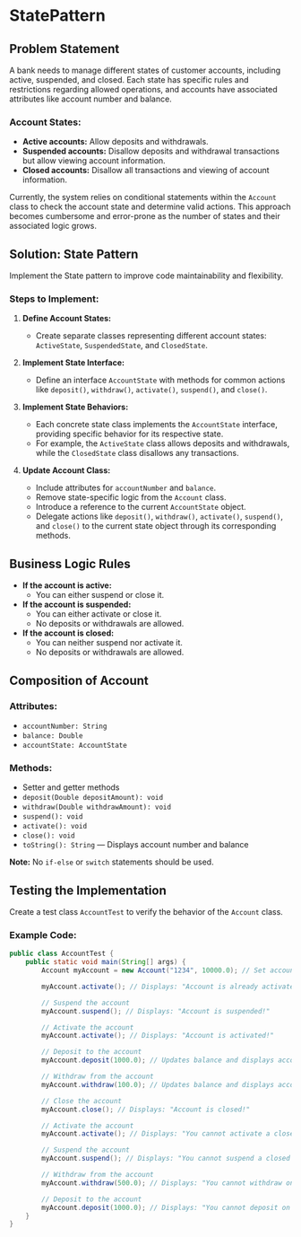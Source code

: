 # StatePattern

## Problem Statement
A bank needs to manage different states of customer accounts, including active, suspended, and closed. Each state has specific rules and restrictions regarding allowed operations, and accounts have associated attributes like account number and balance.

### Account States:
- **Active accounts:** Allow deposits and withdrawals.
- **Suspended accounts:** Disallow deposits and withdrawal transactions but allow viewing account information.
- **Closed accounts:** Disallow all transactions and viewing of account information.

Currently, the system relies on conditional statements within the `Account` class to check the account state and determine valid actions. This approach becomes cumbersome and error-prone as the number of states and their associated logic grows.

## Solution: State Pattern
Implement the State pattern to improve code maintainability and flexibility.

### Steps to Implement:
1. **Define Account States:**
   - Create separate classes representing different account states: `ActiveState`, `SuspendedState`, and `ClosedState`.

2. **Implement State Interface:**
   - Define an interface `AccountState` with methods for common actions like `deposit()`, `withdraw()`, `activate()`, `suspend()`, and `close()`.

3. **Implement State Behaviors:**
   - Each concrete state class implements the `AccountState` interface, providing specific behavior for its respective state.
   - For example, the `ActiveState` class allows deposits and withdrawals, while the `ClosedState` class disallows any transactions.

4. **Update Account Class:**
   - Include attributes for `accountNumber` and `balance`.
   - Remove state-specific logic from the `Account` class.
   - Introduce a reference to the current `AccountState` object.
   - Delegate actions like `deposit()`, `withdraw()`, `activate()`, `suspend()`, and `close()` to the current state object through its corresponding methods.

## Business Logic Rules
- **If the account is active:**
  - You can either suspend or close it.
- **If the account is suspended:**
  - You can either activate or close it.
  - No deposits or withdrawals are allowed.
- **If the account is closed:**
  - You can neither suspend nor activate it.
  - No deposits or withdrawals are allowed.

## Composition of Account
### Attributes:
- `accountNumber: String`
- `balance: Double`
- `accountState: AccountState`

### Methods:
- Setter and getter methods
- `deposit(Double depositAmount): void`
- `withdraw(Double withdrawAmount): void`
- `suspend(): void`
- `activate(): void`
- `close(): void`
- `toString(): String` — Displays account number and balance

**Note:** No `if-else` or `switch` statements should be used.

## Testing the Implementation
Create a test class `AccountTest` to verify the behavior of the `Account` class.

### Example Code:
```java
public class AccountTest {
    public static void main(String[] args) {
        Account myAccount = new Account("1234", 10000.0); // Set account to active state

        myAccount.activate(); // Displays: "Account is already activated!"

        // Suspend the account
        myAccount.suspend(); // Displays: "Account is suspended!"

        // Activate the account
        myAccount.activate(); // Displays: "Account is activated!"

        // Deposit to the account
        myAccount.deposit(1000.0); // Updates balance and displays account number and current balance

        // Withdraw from the account
        myAccount.withdraw(100.0); // Updates balance and displays account number and current balance

        // Close the account
        myAccount.close(); // Displays: "Account is closed!"

        // Activate the account
        myAccount.activate(); // Displays: "You cannot activate a closed account!"

        // Suspend the account
        myAccount.suspend(); // Displays: "You cannot suspend a closed account!"

        // Withdraw from the account
        myAccount.withdraw(500.0); // Displays: "You cannot withdraw on a closed account!" with current balance

        // Deposit to the account
        myAccount.deposit(1000.0); // Displays: "You cannot deposit on a closed account!" with current balance
    }
}
```
